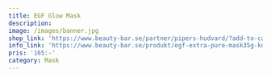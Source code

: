 ```yaml
---
title: EGF Glow Mask
description:
image: /images/banner.jpg
shop_link: 'https://www.beauty-bar.se/partner/pipers-hudvard/?add-to-cart=1423'
info_link: 'https://www.beauty-bar.se/produkt/egf-extra-pure-mask35g-kopia/'
pris: '165:-'
category: Mask
---
```


